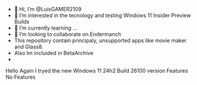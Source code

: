 - 👋 Hi, I’m @LuisGAMER2109
- 👀 I’m interested in the tecnology and testing Windows 11 Insider Preview Builds
- 🌱 I’m currently learning ...
- 💞️ I’m looking to collaborate on Endermanch
- This repository contain principaly, unsupported apps like movie maker and Glass8.
- Also Im incluided in BetaArchive
- 
Hello Again
I tryed the new Windows 11 24h2 Build 26100 version
Features
No Features
<!---
LuisGAMER2109/LuisGAMER2109 is a ✨ special ✨ repository because its `README.md` (this file) appears on your GitHub profile.
You can click the Preview link to take a look at your changes.
--->

